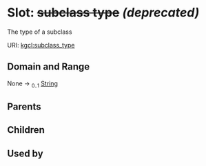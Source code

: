 
# Slot: ~~subclass type~~ _(deprecated)_


The type of a subclass

URI: [kgcl:subclass_type](http://w3id.org/kgcl/subclass_type)


## Domain and Range

None &#8594;  <sub>0..1</sub> [String](types/String.md)

## Parents


## Children


## Used by


